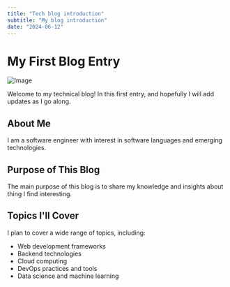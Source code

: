 ```yaml
---
title: "Tech blog introduction"
subtitle: "My blog introduction"
date: "2024-06-12"
---
```

# My First Blog Entry
![Image](blog/images/writing.png)


Welcome to my technical blog! In this first entry, and hopefully I will add updates as I go along.

## About Me

I am a software engineer with interest in software languages and emerging technologies.

## Purpose of This Blog

The main purpose of this blog is to share my knowledge and insights about thing I find interesting.

## Topics I'll Cover

I plan to cover a wide range of topics, including:

- Web development frameworks
- Backend technologies
- Cloud computing
- DevOps practices and tools
- Data science and machine learning
